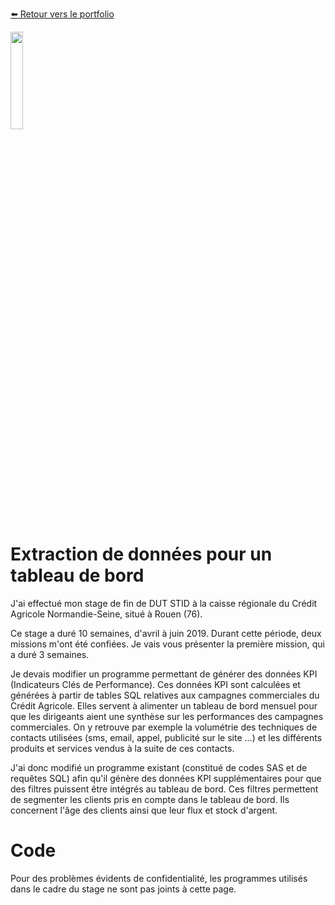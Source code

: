 [:arrow_left: Retour vers le portfolio](https://github.com/ThibaultLanthiez/Portfolio)

<img src="https://www.femmesetchallenges.fr/wp-content/uploads/2019/08/cans-sans-signature-recadre-300x240.png" width="20%" and height="20%"/>

# Extraction de données pour un tableau de bord

J'ai effectué mon stage de fin de DUT STID à la caisse régionale du Crédit Agricole Normandie-Seine, situé à Rouen (76). 

Ce stage a duré 10 semaines, d'avril à juin 2019. Durant cette période, deux missions m'ont été confiées. Je vais vous présenter la première mission, qui a duré 3 semaines.

Je devais modifier un programme permettant de générer des données KPI (Indicateurs Clés de Performance). Ces données KPI sont calculées et générées à partir de tables SQL relatives aux campagnes commerciales du Crédit Agricole. Elles servent à alimenter un tableau de bord mensuel pour que les dirigeants aient une synthèse sur les performances des campagnes commerciales. On y retrouve par exemple la volumétrie des techniques de contacts utilisées (sms, email, appel, publicité sur le site …) et les différents produits et
services vendus à la suite de ces contacts. 

J'ai donc modifié un programme existant (constitué de codes SAS et de requêtes SQL) afin qu'il génère des données KPI supplémentaires pour que des filtres puissent être intégrés au tableau de bord. Ces filtres permettent de segmenter les clients pris en compte dans le tableau de bord. Ils concernent l'âge des clients ainsi que leur flux et stock d'argent.

# Code

Pour des problèmes évidents de confidentialité, les programmes utilisés dans le cadre du stage ne sont pas joints à cette page.  
